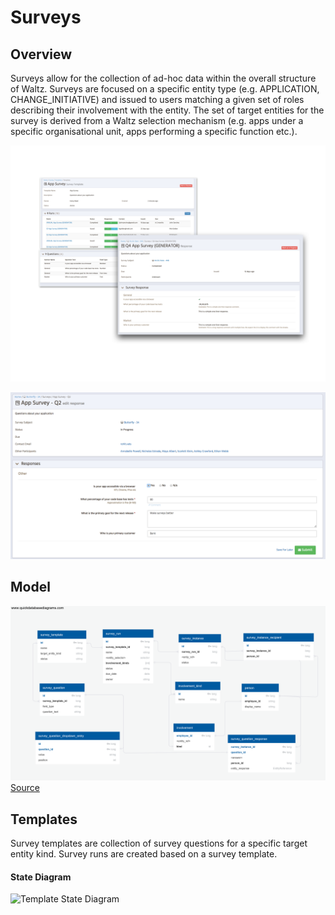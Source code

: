 # Surveys

## Overview

Surveys allow for the collection of ad-hoc data within 
the overall structure of Waltz.  Surveys are focused on a 
specific entity type (e.g. APPLICATION, CHANGE_INITIATIVE) 
and issued to users matching a given set of roles describing 
their involvement with the entity.  The set of target entities
for the survey is derived from a Waltz selection mechanism 
(e.g. apps under a specific organisational unit, apps performing
a specific function etc.).

![Screenshot 1](survey_screenshot.png)

![Screenshot 2](survey_edit_screenshot.png)

## Model

![Schema Diagram](survey_schema.png)
[Source](https://app.quickdatabasediagrams.com/#/schema/YLytE3nJy0OVTId-YZkXew)

## Templates

Survey templates are collection of survey questions for a specific target entity kind.
Survey runs are created based on a survey template.

#### State Diagram

![Template State Diagram](http://www.gravizo.com/g?@startuml;[*]%20--%3E%20DRAFT;DRAFT:%20can%20be%20edited;DRAFT%20--%3E%20ACTIVE;ACTIVE%20:%20cannot%20be%20edited;ACTIVE%20:%20can%20be%20used%20to%20create%20runs;ACTIVE%20--%3E%20OBSOLETE;OBSOLETE%20:%20cannot%20be%20edited;OBSOLETE:%20cannot%20be%20used%20to%20create%20runs;OBSOLETE%20--%3E%20ACTIVE;@enduml;)
